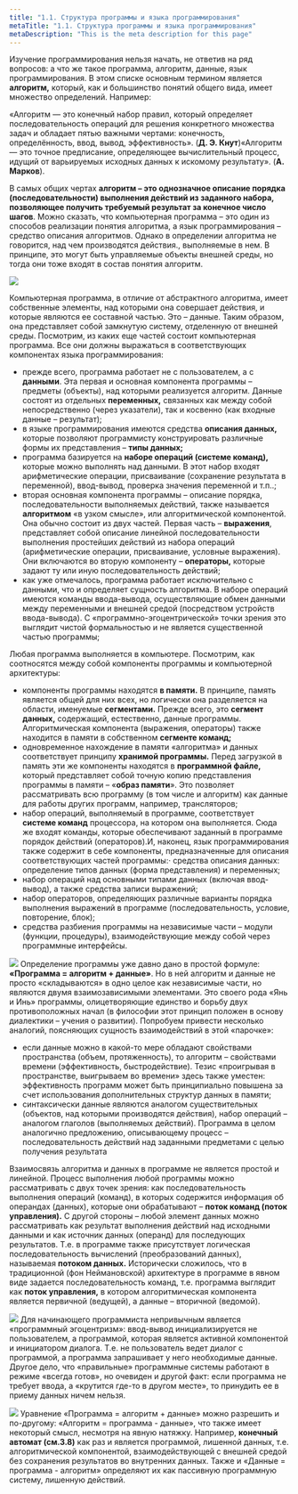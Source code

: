 ```yaml
---
title: "1.1. Структура программы и языка программирования"
metaTitle: "1.1. Структура программы и языка программирования"
metaDescription: "This is the meta description for this page"
---
```


Изучение программирования нельзя начать, не ответив на ряд вопросов: а что же такое программа, алгоритм, данные, язык программирования. В этом списке основным термином является **алгоритм,** который, как и большинство понятий общего вида, имеет множество определений. Например:

«Алгоритм — это конечный набор правил, который определяет последовательность операций для решения конкретного множества задач и обладает пятью важными чертами: конечность, определённость, ввод, вывод, эффективность». \(**Д. Э. Кнут**\)«Алгоритм — это точное предписание, определяющее вычислительный процесс, идущий от варьируемых исходных данных к искомому результату». \(**А. Марков**\).

В самых общих чертах **алгоритм – это однозначное описание порядка \(последовательности\) выполнения действий из заданного набора, позволяющее получить требуемый результат за конечное число шагов**. Можно сказать, что компьютерная программа – это один из способов реализации понятия алгоритма, а язык программирования – средство описания алгоритмов. Однако в определении алгоритма не говорится, над чем производятся действия., выполняемые в нем. В принципе, это могут быть управляемые объекты внешней среды, но тогда они тоже входят в состав понятия алгоритм.

![](../../.gitbook/assets/011-01.gif)

Компьютерная программа, в отличие от абстрактного алгоритма, имеет собственные элементы, над которыми она совершает действия, и которые являются ее составной частью. Это – данные. Таким образом, она представляет собой замкнутую систему, отделенную от внешней среды. Посмотрим, из каких еще частей состоит компьютерная программа. Все они должны выражаться в соответствующих компонентах языка программирования:

- прежде всего, программа работает не с пользователем, а с **данными**. Эта первая и основная компонента программы – предметы \(объекты\), над которыми реализуется алгоритм. Данные состоят из отдельных **переменных,** связанных как между собой непосредственно \(через указатели\), так и косвенно \(как входные данные – результат\);
- в языке программирования имеются средства **описания данных,** которые позволяют программисту конструировать различные формы их представления – **типы данных;**
- программа базируется на **наборе операций \(системе команд\),** которые можно выполнять над данными. В этот набор входят арифметические операции, присваивание \(сохранение результата в переменной\), ввод-вывод, проверка значения переменной и т.п..;
- вторая основная компонента программы – описание порядка, последовательности выполняемых действий, также называется **алгоритмом** «в узком смысле», или алгоритмической компонентой. Она обычно состоит из двух частей. Первая часть – **выражения**, представляет собой описание линейной последовательности выполнения простейших действий из набора операций \(арифметические операции, присваивание, условные выражения\). Они включаются во вторую компоненту – **операторы,** которые задают ту или иную последовательность действий;
- как уже отмечалось, программа работает исключительно с данными, что и определяет сущность алгоритма. В наборе операций имеются команды ввода-вывода, осуществляющие обмен данными между переменными и внешней средой \(посредством устройств ввода-вывода\). С «программно-эгоцентрической» точки зрения это выглядит чистой формальностью и не является существенной частью программы;

Любая программа выполняется в компьютере. Посмотрим, как соотносятся между собой компоненты программы и компьютерной архитектуры:

- компоненты программы находятся **в памяти.** В принципе, память является общей для них всех, но логически она разделяется на области, именуемые **сегментами.** Прежде всего, это **сегмент данных,** содержащий, естественно, данные программы. Алгоритмическая компонента \(выражения, операторы\) также находится в памяти в собственном **сегменте команд;**
- одновременное нахождение в памяти «алгоритма» и данных соответствует принципу **хранимой программы.** Перед загрузкой в память эти же компоненты находятся в **программной файле,** который представляет собой точную копию представления программы в памяти – «**образ памяти**». Это позволяет рассматривать всю программу \(в том числе и алгоритм\) как данные для работы других программ, например, трансляторов;
- набор операций, выполняемый в программе, соответствует **системе команд** процессора, на котором она выполняется. Сюда же входят команды, которые обеспечивают заданный в программе порядок действий \(операторов\).И, наконец, язык программирования также содержит в себе компоненты, предназначенные для описания соответствующих частей программы:· средства описания данных: определение типов данных \(форма представления\) и переменных;
- набор операций над основными типами данных \(включая ввод-вывод\), а также средства записи выражений;
- набор операторов, определяющих различные варианты порядка выполнения выражений в программе \(последовательность, условие, повторение, блок\);
- средства разбиения программы на независимые части – модули \(функции, процедуры\), взаимодействующие между собой через программные интерфейсы.

![](../../.gitbook/assets/yan-in.jpg) Определение программы уже давно дано в простой формуле: **«Программа = алгоритм + данные»**. Но в ней алгоритм и данные не просто «складываются» в одно целое как независимые части, но являются двумя взаимозависимыми элементами. Это своего рода «Янь и Инь» программы, олицетворяющие единство и борьбу двух противоположных начал \(в философии этот принцип положен в основу диалектики – учения о развитии\). Попробуем привести несколько аналогий, поясняющих сущность взаимодействий в этой «парочке»:

- если данные можно в какой-то мере обладают свойствами пространства \(объем, протяженность\), то алгоритм – свойствами времени \(эффективность, быстродействие\). Тезис «проигрывая в пространстве, выигрываем во времени» здесь также уместен: эффективность программ может быть принципиально повышена за счет использования дополнительных структур данных в памяти;
- cинтаксически данные являются аналогом существительных \(объектов, над которыми производятся действия\), набор операций – аналогом глаголов \(выполняемых действий\). Программа в целом аналогично предложению, описывающему процесс – последовательность действий над заданными предметами с целью получения результата

Взаимосвязь алгоритма и данных в программе не является простой и линейной. Процесс выполнения любой программы можно рассматривать с двух точек зрения: как последовательность выполнения операций \(команд\), в которых содержится информация об операндах \(данных\), которые они обрабатывают – **поток команд \(поток управления\).** С другой стороны – любой элемент данных можно рассматривать как результат выполнения действий над исходными данными и как источник данных \(операнд\) для последующих результатов. Т.е. в программе также присутствует логическая последовательность вычислений \(преобразований данных\), называемая **потоком данных.** Исторически сложилось, что в традиционной \(фон Неймановской\) архитектуре в программе в явном виде задается последовательность команд, т.е. программа выглядит как **поток управления,** в котором алгоритмическая компонента является первичной \(ведущей\), а данные – вторичной \(ведомой\).

![](../../.gitbook/assets/yan-in.jpg) Для начинающего программиста непривычным является «программный эгоцентризм»: ввод-вывод инициализируется не пользователем, а программой, которая является активной компонентой и инициатором диалога. Т.е. не пользователь ведет диалог с программой, а программа запрашивает у него необходимые данные. Другое дело, что «правильные» программные системы работают в режиме «всегда готов», но очевиден и другой факт: если программа не требует ввода, а «крутится где-то в другом месте», то принудить ее в приему данных ничем нельзя.

![](../../.gitbook/assets/smile.jpg) Уравнение «Программа = алгоритм + данные» можно разрешить и по-другому: «Алгоритм = программа - данные», что также имеет некоторый смысл, несмотря на явную натяжку. Например, **конечный автомат \(**см**.3.8\)** как раз и является программой, лишенной данных, т.е. алгоритмической компонентой, взаимодействующей с внешней средой без сохранения результатов во внутренних данных. Также и «Данные = программа - алгоритм» определяют их как пассивную программную систему, лишенную действий.
